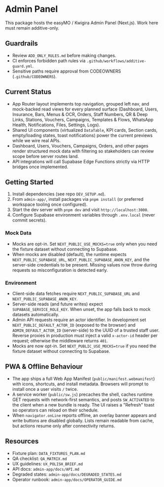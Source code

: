 # Admin Panel

This package hosts the easyMO / Kwigira Admin Panel (Next.js). Work here must
remain additive-only.

## Guardrails

- Review `ADD_ONLY_RULES.md` before making changes.
- CI enforces forbidden path rules via `.github/workflows/additive-guard.yml`.
- Sensitive paths require approval from CODEOWNERS (`.github/CODEOWNERS`).

## Current Status

- App Router layout implements top navigation, grouped left nav, and mock-backed
  read views for every planned surface (Dashboard, Users, Insurance, Bars, Menus
  & OCR, Orders, Staff Numbers, QR & Deep Links, Stations, Vouchers, Campaigns,
  Templates & Flows, WhatsApp Health, Notifications, Files, Settings, Logs).
- Shared UI components (virtualized `DataTable`, KPI cards, Section cards,
  empty/loading states, toast notifications) power the current previews while we
  wire real APIs.
- Dashboard, Users, Vouchers, Campaigns, Orders, and other pages render
  structured mock data with filtering so stakeholders can review scope before
  server routes land.
- API integrations will call Supabase Edge Functions strictly via HTTP bridges
  once implemented.

## Getting Started

1. Install dependencies (see repo `DEV_SETUP.md`).
2. From `admin-app/`, install packages via `pnpm install` (or preferred
   workspace tooling once configured).
3. Start the dev server with `pnpm dev` and visit `http://localhost:3000`.
4. Configure Supabase environment variables through `.env.local` (never commit
   secrets).

### Mock Data

- Mocks are opt-in. Set `NEXT_PUBLIC_USE_MOCKS=true` only when you need the
  fixture dataset without connecting to Supabase.
- When mocks are disabled (default), the runtime expects
  `NEXT_PUBLIC_SUPABASE_URL`, `NEXT_PUBLIC_SUPABASE_ANON_KEY`, and the
  server-side credentials to be present. Missing values now throw during
  requests so misconfiguration is detected early.

### Environment

- Client-side data fetches require `NEXT_PUBLIC_SUPABASE_URL` and
  `NEXT_PUBLIC_SUPABASE_ANON_KEY`.
- Server-side reads (and future writes) expect `SUPABASE_SERVICE_ROLE_KEY`. When
  unset, the app falls back to mock datasets automatically.
- Admin API requests require an actor identifier. In development set
  `NEXT_PUBLIC_DEFAULT_ACTOR_ID` (exposed to the browser) and
  `ADMIN_DEFAULT_ACTOR_ID` (server-side) to the UUID of a trusted staff user.
  Reverse proxies in production must inject a valid `x-actor-id` header per
  request; otherwise the middleware returns `401`.
- Mocks are now opt-in. Set `NEXT_PUBLIC_USE_MOCKS=true` if you need the fixture
  dataset without connecting to Supabase.

## PWA & Offline Behaviour

- The app ships a full Web App Manifest (`public/manifest.webmanifest`) with
  icons, shortcuts, and install metadata. Browsers will prompt to install once a
  user visits `/` twice.
- A service worker (`public/sw.js`) precaches the shell, caches runtime GET
  requests with network-first semantics, and posts `SW_ACTIVATED` to the client
  when a new bundle is ready. The UI raises a "Refresh" toast so operators can
  reload on their schedule.
- When `navigator.onLine` reports offline, an overlay banner appears and write
  buttons are disabled globally. Lists remain readable from cache, but actions
  resume only after connectivity returns.

## Resources

- Fixture plan: `DATA_FIXTURES_PLAN.md`
- QA checklist: `QA_MATRIX.md`
- UX guidelines: `UX_POLISH_BRIEF.md`
- API docs: `admin-app/docs/API.md`
- Degraded states: `admin-app/docs/DEGRADED_STATES.md`
- Operator runbook: `admin-app/docs/OPERATOR_GUIDE.md`
